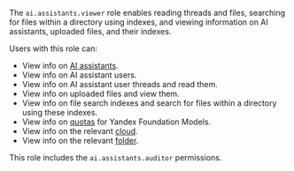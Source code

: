 The `ai.assistants.viewer` role enables reading threads and files, searching for files within a directory using indexes, and viewing information on AI assistants, uploaded files, and their indexes.

Users with this role can:
* View info on [AI assistants](../../../ai-studio/concepts/assistant/index.md).
* View info on AI assistant users.
* View info on AI assistant user threads and read them.
* View info on uploaded files and view them.
* View info on file search indexes and search for files within a directory using these indexes.
* View info on [quotas](../../../ai-studio/concepts/limits.md#yandexgpt-quotas) for Yandex Foundation Models.
* View info on the relevant [cloud](../../../resource-manager/concepts/resources-hierarchy.md#cloud).
* View info on the relevant [folder](../../../resource-manager/concepts/resources-hierarchy.md#folder).

This role includes the `ai.assistants.auditor` permissions.